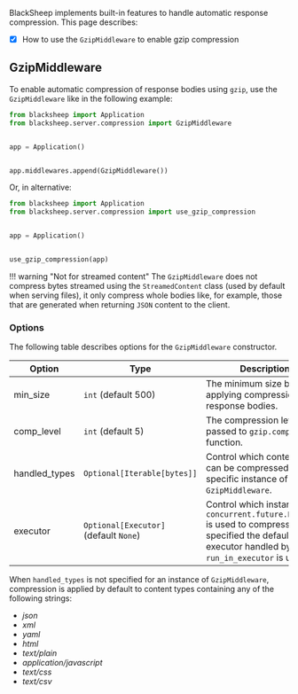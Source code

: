 BlackSheep implements built-in features to handle automatic response
compression. This page describes:

- [X] How to use the `GzipMiddleware` to enable gzip compression


## GzipMiddleware

To enable automatic compression of response bodies using `gzip`, use the
`GzipMiddleware` like in the following example:

```python
from blacksheep import Application
from blacksheep.server.compression import GzipMiddleware


app = Application()


app.middlewares.append(GzipMiddleware())
```

Or, in alternative:

```python
from blacksheep import Application
from blacksheep.server.compression import use_gzip_compression


app = Application()


use_gzip_compression(app)
```

!!! warning "Not for streamed content"
    The `GzipMiddleware` does not compress bytes streamed using the
    `StreamedContent` class (used by default when serving files), it only
    compress whole bodies like, for example, those that are generated when
    returning `JSON` content to the client.

### Options

The following table describes options for the `GzipMiddleware` constructor.

| Option        | Type                                  | Description                                                                                                                                              |
| ------------- | ------------------------------------- | -------------------------------------------------------------------------------------------------------------------------------------------------------- |
| min_size      | `int` (default 500)                   | The minimum size before applying compression to response bodies.                                                                                         |
| comp_level    | `int` (default 5)                     | The compression level, as passed to `gzip.compress` function.                                                                                            |
| handled_types | `Optional[Iterable[bytes]]`           | Control which content types can be compressed by the specific instance of `GzipMiddleware`.                                                              |
| executor      | `Optional[Executor]` (default `None`) | Control which instance of `concurrent.future.Executor` is used to compress - if not specified the default executor handled by `run_in_executor` is used. |

When `handled_types` is not specified for an instance of `GzipMiddleware`,
compression is applied by default to content types containing any of the
following strings:

- _json_
- _xml_
- _yaml_
- _html_
- _text/plain_
- _application/javascript_
- _text/css_
- _text/csv_
